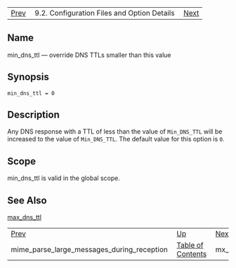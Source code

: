 |     |     |     |
| --- | --- | --- |
| [Prev](conf.ref.mime_parse_large_messages_during_reception)  | 9.2. Configuration Files and Option Details |  [Next](conf.ref.mx_failures_fallback_to_a.php) |

<a name="conf.ref.min_dns_ttl"></a>
## Name

min_dns_ttl — override DNS TTLs smaller than this value

## Synopsis

`min_dns_ttl = 0`

<a name="idp10422768"></a>
## Description

Any DNS response with a TTL of less than the value of `Min_DNS_TTL` will be increased to the value of `Min_DNS_TTL`. The default value for this option is `0`.

<a name="idp10425664"></a>
## Scope

min_dns_ttl is valid in the global scope.

<a name="idp10427264"></a>
## See Also

[max_dns_ttl](conf.ref.max_dns_ttl "max_dns_ttl")

|     |     |     |
| --- | --- | --- |
| [Prev](conf.ref.mime_parse_large_messages_during_reception)  | [Up](conf.ref.files.php) |  [Next](conf.ref.mx_failures_fallback_to_a.php) |
| mime_parse_large_messages_during_reception  | [Table of Contents](index) |  mx_failures_fallback_to_a |
